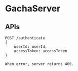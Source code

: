 # GachaServer
## APIs

    POST /authenticate
    {
        userId: userId,
        accessToken: accessToken
    }
    
    When error, server returns 400.